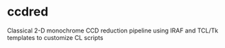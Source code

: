 # ccdred
Classical 2-D monochrome CCD reduction pipeline using IRAF and TCL/Tk templates to customize CL scripts
